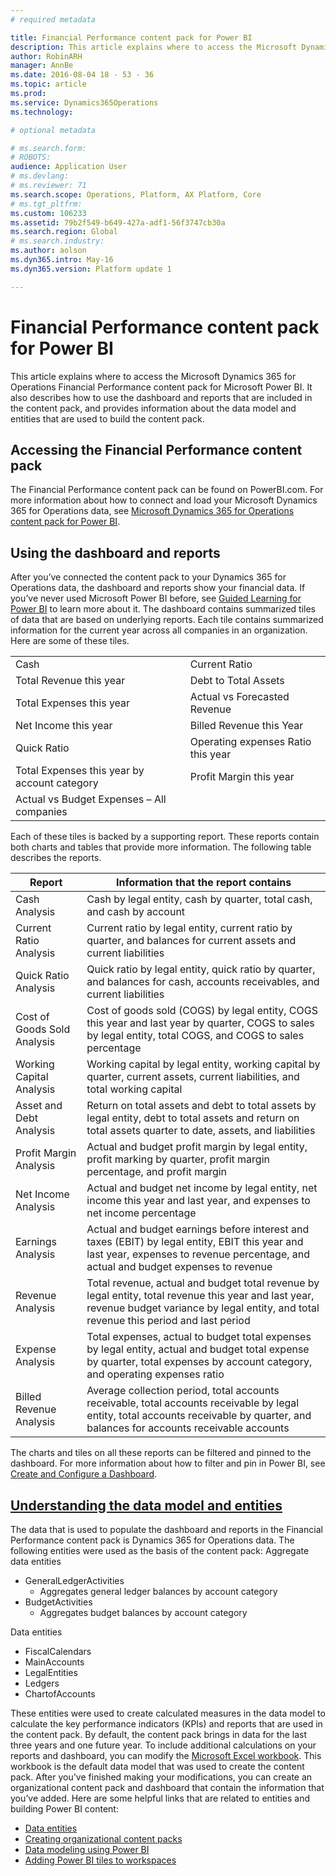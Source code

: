 ```yaml
---
# required metadata

title: Financial Performance content pack for Power BI
description: This article explains where to access the Microsoft Dynamics 365 for Operations Financial Performance content pack for Microsoft Power BI. It also describes how to use the dashboard and reports that are included in the content pack, and provides information about the data model and entities that are used to build the content pack.
author: RobinARH
manager: AnnBe
ms.date: 2016-08-04 18 - 53 - 36
ms.topic: article
ms.prod: 
ms.service: Dynamics365Operations
ms.technology: 

# optional metadata

# ms.search.form: 
# ROBOTS: 
audience: Application User
# ms.devlang: 
# ms.reviewer: 71
ms.search.scope: Operations, Platform, AX Platform, Core
# ms.tgt_pltfrm: 
ms.custom: 106233
ms.assetid: 79b2f549-b649-427a-adf1-56f3747cb30a
ms.search.region: Global
# ms.search.industry: 
ms.author: aolson
ms.dyn365.intro: May-16
ms.dyn365.version: Platform update 1

---
```


# Financial Performance content pack for Power BI

This article explains where to access the Microsoft Dynamics 365 for Operations Financial Performance content pack for Microsoft Power BI. It also describes how to use the dashboard and reports that are included in the content pack, and provides information about the data model and entities that are used to build the content pack.

Accessing the Financial Performance content pack
------------------------------------------------

The Financial Performance content pack can be found on PowerBI.com. For more information about how to connect and load your Microsoft Dynamics 365 for Operations data, see [Microsoft Dynamics 365 for Operations content pack for Power BI](https://powerbi.microsoft.com/en-us/documentation/powerbi-content-pack-microsoft-dynamics-ax/).

## Using the dashboard and reports
After you’ve connected the content pack to your Dynamics 365 for Operations data, the dashboard and reports show your financial data. If you’ve never used Microsoft Power BI before, see [Guided Learning for Power BI](https://powerbi.microsoft.com/en-us/guided-learning/?WT.mc_id=PBIService_GetData) to learn more about it. The dashboard contains summarized tiles of data that are based on underlying reports. Each tile contains summarized information for the current year across all companies in an organization. Here are some of these tiles.

|                                              |                                    |
|----------------------------------------------|------------------------------------|
| Cash                                         | Current Ratio                      |
| Total Revenue this year                      | Debt to Total Assets               |
| Total Expenses this year                     | Actual vs Forecasted Revenue       |
| Net Income this year                         | Billed Revenue this Year           |
| Quick Ratio                                  | Operating expenses Ratio this year |
| Total Expenses this year by account category | Profit Margin this year            |
| Actual vs Budget Expenses – All companies    |                                    |

Each of these tiles is backed by a supporting report. These reports contain both charts and tables that provide more information. The following table describes the reports.

| Report                      | Information that the report contains                                                                                                                                                          |
|-----------------------------|-----------------------------------------------------------------------------------------------------------------------------------------------------------------------------------------------|
| Cash Analysis               | Cash by legal entity, cash by quarter, total cash, and cash by account                                                                                                                        |
| Current Ratio Analysis      | Current ratio by legal entity, current ratio by quarter, and balances for current assets and current liabilities                                                                              |
| Quick Ratio Analysis        | Quick ratio by legal entity, quick ratio by quarter, and balances for cash, accounts receivables, and current liabilities                                                                     |
| Cost of Goods Sold Analysis | Cost of goods sold (COGS) by legal entity, COGS this year and last year by quarter, COGS to sales by legal entity, total COGS, and COGS to sales percentage                                   |
| Working Capital Analysis    | Working capital by legal entity, working capital by quarter, current assets, current liabilities, and total working capital                                                                   |
| Asset and Debt Analysis     | Return on total assets and debt to total assets by legal entity, debt to total assets and return on total assets quarter to date, assets, and liabilities                                     |
| Profit Margin Analysis      | Actual and budget profit margin by legal entity, profit marking by quarter, profit margin percentage, and profit margin                                                                       |
| Net Income Analysis         | Actual and budget net income by legal entity, net income this year and last year, and expenses to net income percentage                                                                       |
| Earnings Analysis           | Actual and budget earnings before interest and taxes (EBIT) by legal entity, EBIT this year and last year, expenses to revenue percentage, and actual and budget expenses to revenue          |
| Revenue Analysis            | Total revenue, actual and budget total revenue by legal entity, total revenue this year and last year, revenue budget variance by legal entity, and total revenue this period and last period |
| Expense Analysis            | Total expenses, actual to budget total expenses by legal entity, actual and budget total expense by quarter, total expenses by account category, and operating expenses ratio                 |
| Billed Revenue Analysis     | Average collection period, total accounts receivable, total accounts receivable by legal entity, total accounts receivable by quarter, and balances for accounts receivable accounts          |

The charts and tiles on all these reports can be filtered and pinned to the dashboard. For more information about how to filter and pin in Power BI, see [Create and Configure a Dashboard](https://powerbi.microsoft.com/en-us/guided-learning/powerbi-learning-4-2-create-configure-dashboards).

## [Understanding the data model and entities](https://microsoftmy.sharepoint.com/personal/jcart_microsoft_com/Documents/AX7/Documentation/FinPerfContentPackTopic.docx#_Understanding_the_data)
The data that is used to populate the dashboard and reports in the Financial Performance content pack is Dynamics 365 for Operations data. The following entities were used as the basis of the content pack: Aggregate data entities

-   GeneralLedgerActivities
    -   Aggregates general ledger balances by account category
-   BudgetActivities
    -   Aggregates budget balances by account category

Data entities

-   FiscalCalendars
-   MainAccounts
-   LegalEntities
-   Ledgers
-   ChartofAccounts

These entities were used to create calculated measures in the data model to calculate the key performance indicators (KPIs) and reports that are used in the content pack. By default, the content pack brings in data for the last three years and one future year. To include additional calculations on your reports and dashboard, you can modify the [Microsoft Excel workbook](https://mbs.microsoft.com/customersource/global/AX/downloads/reports/msdaxfinpercontentpowerbi). This workbook is the default data model that was used to create the content pack. After you've finished making your modifications, you can create an organizational content pack and dashboard that contain the information that you’ve added. Here are some helpful links that are related to entities and building Power BI content:

-   [Data entities](data-entities.md)
-   [Creating organizational content packs](https://powerbi.microsoft.com/en-us/documentation/powerbi-service-organizational-content-packs-introduction/)
-   [Data modeling using Power BI](https://powerbi.microsoft.com/en-us/guided-learning/powerbi-learning-2-1-intro-modeling-data)
-   [Adding Power BI tiles to workspaces](configure-power-bi-integration.md)


